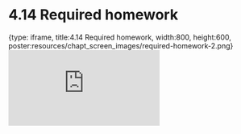 # 4.14 Required homework
 
{type: iframe, title:4.14 Required homework, width:800, height:600, poster:resources/chapt_screen_images/required-homework-2.png}
![](https://mccoy-lab.github.io/hgv_modules/no_toc/required-homework-2.html)
 

 

